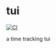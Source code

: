 # tui

[![CI](https://github.com//tui/workflows/CI/badge.svg)](https://github.com//tui/actions)

a time tracking tui
